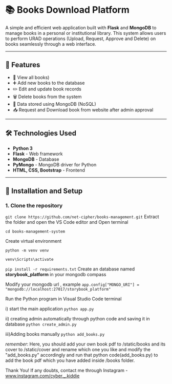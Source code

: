 # 📚 Books Download Platform

A simple and efficient web application built with **Flask** and **MongoDB** to manage books in a personal or institutional library. This system allows users to perform URAD operations (Upload, Request, Approve and Delete) on books seamlessly through a web interface.

---

## 🚀 Features

- 📖 View all books)
- ➕ Add new books to the database
- ✏️ Edit and update book records
- 🗑️ Delete books from the system
- 💾 Data stored using MongoDB (NoSQL)
- 📥 Request and Download book from website after admin approval

---

## 🛠️ Technologies Used

- **Python 3**
- **Flask** - Web framework
- **MongoDB** - Database
- **PyMongo** - MongoDB driver for Python
- **HTML, CSS, Bootstrap** - Frontend

---

## 🧰 Installation and Setup

### 1. Clone the repository

```git clone https://github.com/net-cipher/books-management.git```
Extract the folder and open the VS Code editor and Open terminal

```cd books-management-system```

Create virtual environment

```python -m venv venv```

```venv\Scripts\activate```

```pip install -r requirements.txt```
Create an database named **storybook_platform** in your mongodb compass

Modify your mongodb url , example
```app.config["MONGO_URI"] = "mongodb://localhost:27017/storybook_platform"```

Run the Python program in Visual Studio Code terminal

i) start the main application
```python app.py```

ii) creating admin automatically through python code and saving it in database
```python create_admin.py```

iii)Adding books manually
```python add_books.py```

*remember*: Here, you should add your own book pdf to /static/books and its cover to /static/cover and rename which one you like and modify the "add_books.py" accordingly and run that python code(add_books.py) to add the book pdf which you have added inside /books folder.

Thank You! 
If any doubts, contact me through Instagram - www.instagram.com/cyber._.kiddie
